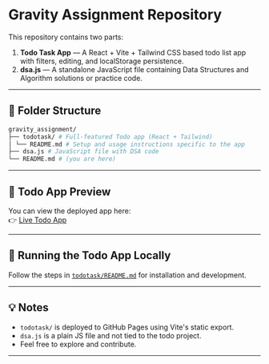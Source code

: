 # Gravity Assignment Repository

This repository contains two parts:

1. **Todo Task App** — A React + Vite + Tailwind CSS based todo list app with filters, editing, and localStorage persistence.
2. **dsa.js** — A standalone JavaScript file containing Data Structures and Algorithm solutions or practice code.

---

## 📁 Folder Structure

```bash
gravity_assignment/
├── todotask/ # Full-featured Todo app (React + Tailwind)
│ └── README.md # Setup and usage instructions specific to the app
├── dsa.js # JavaScript file with DSA code
└── README.md # (you are here)
```


---

## 📌 Todo App Preview

You can view the deployed app here:  
👉 [Live Todo App](https://amitgupta-infobeans.github.io/gravity_assignment/)

---

## 🚀 Running the Todo App Locally

Follow the steps in [`todotask/README.md`](./todotask/README.md) for installation and development.

---

## 💡 Notes

- `todotask/` is deployed to GitHub Pages using Vite's static export.
- `dsa.js` is a plain JS file and not tied to the todo project.
- Feel free to explore and contribute.

---

